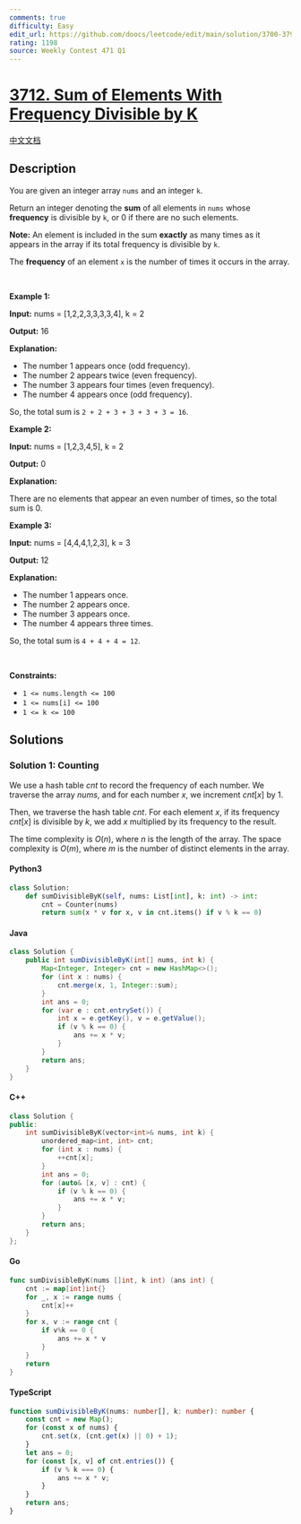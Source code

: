 ```yaml
---
comments: true
difficulty: Easy
edit_url: https://github.com/doocs/leetcode/edit/main/solution/3700-3799/3712.Sum%20of%20Elements%20With%20Frequency%20Divisible%20by%20K/README_EN.md
rating: 1198
source: Weekly Contest 471 Q1
---
```


<!-- problem:start -->

# [3712. Sum of Elements With Frequency Divisible by K](https://leetcode.com/problems/sum-of-elements-with-frequency-divisible-by-k)

[中文文档](/solution/3700-3799/3712.Sum%20of%20Elements%20With%20Frequency%20Divisible%20by%20K/README.md)

## Description

<!-- description:start -->

<p>You are given an integer array <code>nums</code> and an integer <code>k</code>.</p>

<p>Return an integer denoting the <strong>sum</strong> of all elements in <code>nums</code> whose <strong>frequency</strong> is divisible by <code>k</code>, or 0 if there are no such elements.</p>

<p><strong>Note:</strong> An element is included in the sum <strong>exactly</strong> as many times as it appears in the array if its total frequency is divisible by <code>k</code>.</p>

<p>The <strong>frequency</strong> of an element <code>x</code> is the number of times it occurs in the array.</p>

<p>&nbsp;</p>
<p><strong class="example">Example 1:</strong></p>

<div class="example-block">
<p><strong>Input:</strong> <span class="example-io">nums = [1,2,2,3,3,3,3,4], k = 2</span></p>

<p><strong>Output:</strong> <span class="example-io">16</span></p>

<p><strong>Explanation:</strong></p>

<ul>
	<li>The number 1 appears once (odd frequency).</li>
	<li>The number 2 appears twice (even frequency).</li>
	<li>The number 3 appears four times (even frequency).</li>
	<li>The number 4 appears once (odd frequency).</li>
</ul>

<p>So, the total sum is <code>2 + 2 + 3 + 3 + 3 + 3 = 16</code>.</p>
</div>

<p><strong class="example">Example 2:</strong></p>

<div class="example-block">
<p><strong>Input:</strong> <span class="example-io">nums = [1,2,3,4,5], k = 2</span></p>

<p><strong>Output:</strong> <span class="example-io">0</span></p>

<p><strong>Explanation:</strong></p>

<p>There are no elements that appear an even number of times, so the total sum is 0.</p>
</div>

<p><strong class="example">Example 3:</strong></p>

<div class="example-block">
<p><strong>Input:</strong> <span class="example-io">nums = [4,4,4,1,2,3], k = 3</span></p>

<p><strong>Output:</strong> <span class="example-io">12</span></p>

<p><strong>Explanation:</strong></p>

<ul>
	<li>The number 1 appears once.</li>
	<li>The number 2 appears once.</li>
	<li>The number 3 appears once.</li>
	<li>The number 4 appears three times.</li>
</ul>

<p>So, the total sum is <code>4 + 4 + 4 = 12</code>.</p>
</div>

<p>&nbsp;</p>
<p><strong>Constraints:</strong></p>

<ul>
	<li><code>1 &lt;= nums.length &lt;= 100</code></li>
	<li><code>1 &lt;= nums[i] &lt;= 100</code></li>
	<li><code>1 &lt;= k &lt;= 100</code></li>
</ul>

<!-- description:end -->

## Solutions

<!-- solution:start -->

### Solution 1: Counting

We use a hash table $\textit{cnt}$ to record the frequency of each number. We traverse the array $\textit{nums}$, and for each number $x$, we increment $\textit{cnt}[x]$ by $1$.

Then, we traverse the hash table $\textit{cnt}$. For each element $x$, if its frequency $\textit{cnt}[x]$ is divisible by $k$, we add $x$ multiplied by its frequency to the result.

The time complexity is $O(n)$, where $n$ is the length of the array. The space complexity is $O(m)$, where $m$ is the number of distinct elements in the array.

<!-- tabs:start -->

#### Python3

```python
class Solution:
    def sumDivisibleByK(self, nums: List[int], k: int) -> int:
        cnt = Counter(nums)
        return sum(x * v for x, v in cnt.items() if v % k == 0)
```

#### Java

```java
class Solution {
    public int sumDivisibleByK(int[] nums, int k) {
        Map<Integer, Integer> cnt = new HashMap<>();
        for (int x : nums) {
            cnt.merge(x, 1, Integer::sum);
        }
        int ans = 0;
        for (var e : cnt.entrySet()) {
            int x = e.getKey(), v = e.getValue();
            if (v % k == 0) {
                ans += x * v;
            }
        }
        return ans;
    }
}
```

#### C++

```cpp
class Solution {
public:
    int sumDivisibleByK(vector<int>& nums, int k) {
        unordered_map<int, int> cnt;
        for (int x : nums) {
            ++cnt[x];
        }
        int ans = 0;
        for (auto& [x, v] : cnt) {
            if (v % k == 0) {
                ans += x * v;
            }
        }
        return ans;
    }
};
```

#### Go

```go
func sumDivisibleByK(nums []int, k int) (ans int) {
    cnt := map[int]int{}
    for _, x := range nums {
        cnt[x]++
    }
    for x, v := range cnt {
        if v%k == 0 {
            ans += x * v
        }
    }
    return
}
```

#### TypeScript

```ts
function sumDivisibleByK(nums: number[], k: number): number {
    const cnt = new Map();
    for (const x of nums) {
        cnt.set(x, (cnt.get(x) || 0) + 1);
    }
    let ans = 0;
    for (const [x, v] of cnt.entries()) {
        if (v % k === 0) {
            ans += x * v;
        }
    }
    return ans;
}
```

<!-- tabs:end -->

<!-- solution:end -->

<!-- problem:end -->
